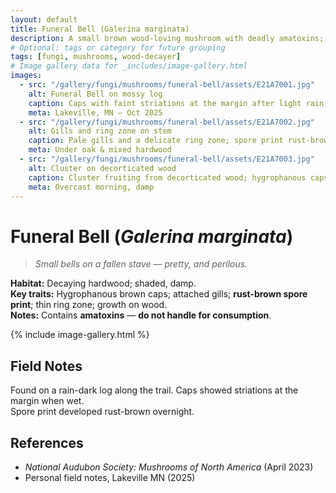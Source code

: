 ```yaml
---
layout: default
title: Funeral Bell (Galerina marginata)
description: A small brown wood-loving mushroom with deadly amatoxins; found on a decaying log.
# Optional: tags or category for future grouping
tags: [fungi, mushrooms, wood-decayer]
# Image gallery data for _includes/image-gallery.html
images:
  - src: "/gallery/fungi/mushrooms/funeral-bell/assets/E21A7001.jpg"
    alt: Funeral Bell on mossy log
    caption: Caps with faint striations at the margin after light rain.
    meta: Lakeville, MN — Oct 2025
  - src: "/gallery/fungi/mushrooms/funeral-bell/assets/E21A7002.jpg"
    alt: Gills and ring zone on stem
    caption: Pale gills and a delicate ring zone; spore print rust-brown.
    meta: Under oak & mixed hardwood
  - src: "/gallery/fungi/mushrooms/funeral-bell/assets/E21A7003.jpg"
    alt: Cluster on decorticated wood
    caption: Cluster fruiting from decorticated wood; hygrophanous caps.
    meta: Overcast morning, damp
---
```


# Funeral Bell (*Galerina marginata*)

> *Small bells on a fallen stave — pretty, and perilous.*

**Habitat:** Decaying hardwood; shaded, damp.  
**Key traits:** Hygrophanous brown caps; attached gills; **rust-brown spore print**; thin ring zone; growth on wood.  
**Notes:** Contains **amatoxins** — **do not handle for consumption**.

{% include image-gallery.html %}

## Field Notes
Found on a rain-dark log along the trail. Caps showed striations at the margin when wet.  
Spore print developed rust-brown overnight.

## References
- *National Audubon Society: Mushrooms of North America* (April 2023)  
- Personal field notes, Lakeville MN (2025)
